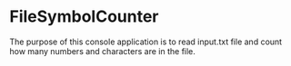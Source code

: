 # FileSymbolCounter

The purpose of this console application is to read input.txt file and count how many numbers and characters are in the file.
